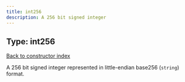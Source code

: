 ```yaml
---
title: int256
description: A 256 bit signed integer
---
```

## Type: int256
[Back to constructor index](index.md)

A 256 bit signed integer represented in little-endian base256 (`string`) format.
